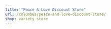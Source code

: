 ```yaml
---
title: "Peace & Love Discount Store"
url: /columbus/peace-and-love-discount-store/
shop: variety store
---
```

